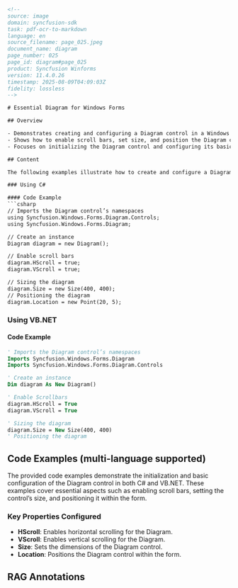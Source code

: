 ```html
<!-- 
source: image
domain: syncfusion-sdk
task: pdf-ocr-to-markdown
language: en
source_filename: page_025.jpeg
document_name: diagram
page_number: 025
page_id: diagram#page_025
product: Syncfusion Winforms
version: 11.4.0.26
timestamp: 2025-08-09T04:09:03Z
fidelity: lossless
-->

# Essential Diagram for Windows Forms

## Overview

- Demonstrates creating and configuring a Diagram control in a Windows Forms application using C# and VB.NET.
- Shows how to enable scroll bars, set size, and position the Diagram control.
- Focuses on initializing the Diagram control and configuring its basic properties.

## Content

The following examples illustrate how to create and configure a Diagram control in a Windows Forms environment.

### Using C#

#### Code Example
```csharp
// Imports the Diagram control’s namespaces
using Syncfusion.Windows.Forms.Diagram.Controls;
using Syncfusion.Windows.Forms.Diagram;

// Create an instance
Diagram diagram = new Diagram();

// Enable scroll bars
diagram.HScroll = true;
diagram.VScroll = true;

// Sizing the diagram
diagram.Size = new Size(400, 400);
// Positioning the diagram
diagram.Location = new Point(20, 5);
```

### Using VB.NET

#### Code Example
```vb
' Imports the Diagram control’s namespaces
Imports Syncfusion.Windows.Forms.Diagram
Imports Syncfusion.Windows.Forms.Diagram.Controls

' Create an instance
Dim diagram As New Diagram()

' Enable Scrollbars
diagram.HScroll = True
diagram.VScroll = True

' Sizing the diagram
diagram.Size = New Size(400, 400)
' Positioning the diagram
```

## Code Examples (multi-language supported)

The provided code examples demonstrate the initialization and basic configuration of the Diagram control in both C# and VB.NET. These examples cover essential aspects such as enabling scroll bars, setting the control’s size, and positioning it within the form.

### Key Properties Configured

- **HScroll**: Enables horizontal scrolling for the Diagram.
- **VScroll**: Enables vertical scrolling for the Diagram.
- **Size**: Sets the dimensions of the Diagram control.
- **Location**: Positions the Diagram control within the form.

## RAG Annotations

<!-- tags: [Syncfusion, WinForms, DiagramControl, HorizontalScroll, VerticalScroll, Size, Position] keywords: [Diagram config, Scroll bars, Control sizing, Control positioning, C# implementation, VB.NET implementation] -->
```
